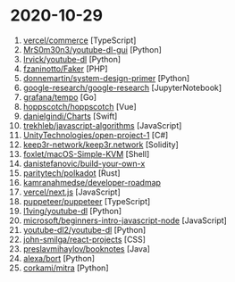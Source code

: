 # 2020-10-29

1. [vercel/commerce](https://github.com/vercel/commerce "Next.js Commerce") [TypeScript]
2. [MrS0m30n3/youtube-dl-gui](https://github.com/MrS0m30n3/youtube-dl-gui "A cross platform front-end GUI of the popular youtube-dl written in wxPython.") [Python]
3. [lrvick/youtube-dl](https://github.com/lrvick/youtube-dl "RIAA: Please go die in a fire.") [Python]
4. [fzaninotto/Faker](https://github.com/fzaninotto/Faker "Faker is a PHP library that generates fake data for you") [PHP]
5. [donnemartin/system-design-primer](https://github.com/donnemartin/system-design-primer "Learn how to design large-scale systems. Prep for the system design interview. Includes Anki flashcards.") [Python]
6. [google-research/google-research](https://github.com/google-research/google-research "Google Research") [JupyterNotebook]
7. [grafana/tempo](https://github.com/grafana/tempo "Grafana Tempo is a high volume, minimal dependency trace storage.") [Go]
8. [hoppscotch/hoppscotch](https://github.com/hoppscotch/hoppscotch "👽 A free, fast and beautiful API request builder used by 100k+ developers. https://hoppscotch.io") [Vue]
9. [danielgindi/Charts](https://github.com/danielgindi/Charts "Beautiful charts for iOS/tvOS/OSX! The Apple side of the crossplatform MPAndroidChart.") [Swift]
10. [trekhleb/javascript-algorithms](https://github.com/trekhleb/javascript-algorithms "📝 Algorithms and data structures implemented in JavaScript with explanations and links to further readings") [JavaScript]
11. [UnityTechnologies/open-project-1](https://github.com/UnityTechnologies/open-project-1 "Unity Open Project #1: Action-adventure") [C#]
12. [keep3r-network/keep3r.network](https://github.com/keep3r-network/keep3r.network "An incentivized keeper network for anonymous keeper and job registration") [Solidity]
13. [foxlet/macOS-Simple-KVM](https://github.com/foxlet/macOS-Simple-KVM "Tools to set up a quick macOS VM in QEMU, accelerated by KVM.") [Shell]
14. [danistefanovic/build-your-own-x](https://github.com/danistefanovic/build-your-own-x "🤓 Build your own (insert technology here)") 
15. [paritytech/polkadot](https://github.com/paritytech/polkadot "Polkadot Node Implementation") [Rust]
16. [kamranahmedse/developer-roadmap](https://github.com/kamranahmedse/developer-roadmap "Roadmap to becoming a web developer in 2020") 
17. [vercel/next.js](https://github.com/vercel/next.js "The React Framework") [JavaScript]
18. [puppeteer/puppeteer](https://github.com/puppeteer/puppeteer "Headless Chrome Node.js API") [TypeScript]
19. [l1ving/youtube-dl](https://github.com/l1ving/youtube-dl "A copyright-respecting fork of youtube-dl") [Python]
20. [microsoft/beginners-intro-javascript-node](https://github.com/microsoft/beginners-intro-javascript-node "Beginner's Series: Introduction to JavaScript (Node.js)") [JavaScript]
21. [youtube-dl2/youtube-dl](https://github.com/youtube-dl2/youtube-dl "Repository with the code of youtube-dl") [Python]
22. [john-smilga/react-projects](https://github.com/john-smilga/react-projects "") [CSS]
23. [preslavmihaylov/booknotes](https://github.com/preslavmihaylov/booknotes "A collection of my book notes on various computer science books") [Java]
24. [alexa/bort](https://github.com/alexa/bort "Repository for the paper Optimal Subarchitecture Extraction for BERT") [Python]
25. [corkami/mitra](https://github.com/corkami/mitra "A generator of binary polyglots") [Python]

